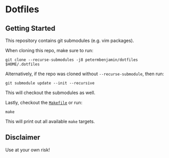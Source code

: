 # Dotfiles

## Getting Started

This repository contains git submodules (e.g. vim packages).

When cloning this repo, make sure to run:

    git clone --recurse-submodules -j8 petermbenjamin/dotfiles $HOME/.dotfiles

Alternatively, if the repo was cloned without `--recurse-submodule`, then run:

    git submodule update --init --recursive

This will checkout the submodules as well.

Lastly, checkout the [`Makefile`](Makefile) or run:

    make

This will print out all available `make` targets.

## Disclaimer

Use at your own risk!
